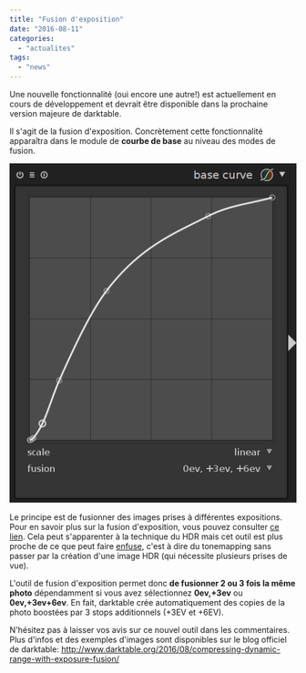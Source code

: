 ```yaml
---
title: "Fusion d'exposition"
date: "2016-08-11"
categories: 
  - "actualites"
tags: 
  - "news"
---
```


Une nouvelle fonctionnalité (oui encore une autre!) est actuellement en cours de développement et devrait être disponible dans la prochaine version majeure de darktable.

Il s'agit de la fusion d'exposition. Concrètement cette fonctionnalité apparaîtra dans le module de **courbe de base** au niveau des modes de fusion.

[![exposure-fusion](images/exposure-fusion.png)](https://darktable.fr/wp-content/uploads/2016/08/exposure-fusion.png)

Le principe est de fusionner des images prises à différentes expositions. Pour en savoir plus sur la fusion d'exposition, vous pouvez consulter [ce lien](http://web.stanford.edu/class/cs231m/project-1/exposure-fusion.pdf). Cela peut s'apparenter à la technique du HDR mais cet outil est plus proche de ce que peut faire [enfuse](http://wiki.panotools.org/Enfuse), c'est à dire du tonemapping sans passer par la création d'une image HDR (qui nécessite plusieurs prises de vue).

L'outil de fusion d'exposition permet donc **de fusionner 2 ou 3 fois la même photo** dépendamment si vous avez sélectionnez **0ev,+3ev** ou **0ev,+3ev+6ev**. En fait, darktable crée automatiquement des copies de la photo boostées par 3 stops additionnels (+3EV et +6EV).

N'hésitez pas à laisser vos avis sur ce nouvel outil dans les commentaires. Plus d'infos et des exemples d'images sont disponibles sur le blog officiel de darktable: http://www.darktable.org/2016/08/compressing-dynamic-range-with-exposure-fusion/

